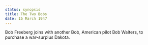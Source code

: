 ```yaml
---
status: synopsis
title: The Two Bobs
date: 15 March 1947 
---
```

Bob Freeberg joins with another Bob, American pilot Bob Walters, to purchase a war-surplus Dakota. 